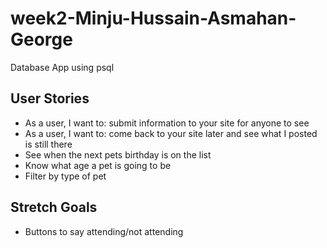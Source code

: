 # week2-Minju-Hussain-Asmahan-George
Database App using psql

## User Stories
- As a user, I want to: submit information to your site for anyone to see
- As a user, I want to: come back to your site later and see what I posted is still there
- See when the next pets birthday is on the list
- Know what age a pet is going to be
- Filter by type of pet

## Stretch Goals

- Buttons to say attending/not attending
